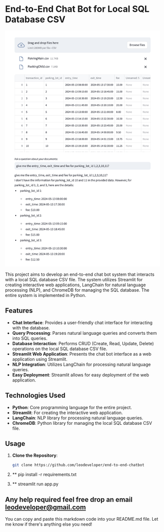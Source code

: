 

# End-to-End Chat Bot for Local SQL Database CSV

![Chat Bot Image](https://github.com/leodeveloper/end-to-end-chatbot/blob/main/CSVChatGpt.png)

This project aims to develop an end-to-end chat bot system that interacts with a local SQL database CSV file. The system utilizes Streamlit for creating interactive web applications, LangChain for natural language processing (NLP), and ChromeDB for managing the SQL database. The entire system is implemented in Python.

## Features

- **Chat Interface**: Provides a user-friendly chat interface for interacting with the database.
- **Query Processing**: Parses natural language queries and converts them into SQL queries.
- **Database Interaction**: Performs CRUD (Create, Read, Update, Delete) operations on the local SQL database CSV file.
- **Streamlit Web Application**: Presents the chat bot interface as a web application using Streamlit.
- **NLP Integration**: Utilizes LangChain for processing natural language queries.
- **Easy Deployment**: Streamlit allows for easy deployment of the web application.

## Technologies Used

- **Python**: Core programming language for the entire project.
- **Streamlit**: For creating the interactive web application.
- **LangChain**: NLP library for processing natural language queries.
- **ChromeDB**: Python library for managing the local SQL database CSV file.

## Usage

1. **Clone the Repository**:

   ```bash
   git clone https://github.com/leodeveloper/end-to-end-chatbot
2. **
   pip install -r requirements.txt
3. **
   streamlit run app.py

## Any help required feel free drop an email leodeveloper@gmail.com

You can copy and paste this markdown code into your README.md file. Let me know if there's anything else you need!

